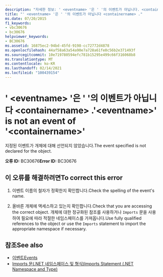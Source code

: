 ```yaml
---
description: "자세한 정보: ' <eventname> '은 ' '의 이벤트가 아닙니다. <containername>"
title: "' <eventname> '은 ' '의 이벤트가 아닙니다 <containername> ."
ms.date: 07/20/2015
f1_keywords:
- vbc30676
- bc30676
helpviewer_keywords:
- BC30676
ms.assetid: 16875ec2-94bd-45fd-9198-cc72772d4878
ms.openlocfilehash: 44af58a63a54a90e7a728a61fe0c56b2e371493f
ms.sourcegitcommit: 10e719780594efc781b15295e499c66f316068b8
ms.translationtype: MT
ms.contentlocale: ko-KR
ms.lasthandoff: 02/14/2021
ms.locfileid: "100439154"
---
```

# <a name="eventname-is-not-an-event-of-containername"></a><span data-ttu-id="d7c35-103">' \<eventname> '은 ' '의 이벤트가 아닙니다 \<containername> .</span><span class="sxs-lookup"><span data-stu-id="d7c35-103">'\<eventname>' is not an event of '\<containername>'</span></span>

<span data-ttu-id="d7c35-104">지정된 이벤트가 개체에 대해 선언되지 않았습니다.</span><span class="sxs-lookup"><span data-stu-id="d7c35-104">The event specified is not declared for the object.</span></span>  
  
 <span data-ttu-id="d7c35-105">**오류 ID:** BC30676</span><span class="sxs-lookup"><span data-stu-id="d7c35-105">**Error ID:** BC30676</span></span>  
  
## <a name="to-correct-this-error"></a><span data-ttu-id="d7c35-106">이 오류를 해결하려면</span><span class="sxs-lookup"><span data-stu-id="d7c35-106">To correct this error</span></span>  
  
1. <span data-ttu-id="d7c35-107">이벤트 이름의 철자가 정확한지 확인합니다.</span><span class="sxs-lookup"><span data-stu-id="d7c35-107">Check the spelling of the event's name.</span></span>  
  
2. <span data-ttu-id="d7c35-108">올바른 개체에 액세스하고 있는지 확인합니다.</span><span class="sxs-lookup"><span data-stu-id="d7c35-108">Check that you are accessing the correct object.</span></span> <span data-ttu-id="d7c35-109">개체에 대한 정규화된 참조를 사용하거나 `Imports` 문을 사용하여 필요에 따라 적절한 네임스페이스를 가져옵니다.</span><span class="sxs-lookup"><span data-stu-id="d7c35-109">Use fully qualified references to the object or use the `Imports` statement to import the appropriate namespace if necessary.</span></span>  
  
## <a name="see-also"></a><span data-ttu-id="d7c35-110">참조</span><span class="sxs-lookup"><span data-stu-id="d7c35-110">See also</span></span>

- [<span data-ttu-id="d7c35-111">이벤트</span><span class="sxs-lookup"><span data-stu-id="d7c35-111">Events</span></span>](../programming-guide/language-features/events/index.md)
- [<span data-ttu-id="d7c35-112">Imports 문(.NET 네임스페이스 및 형식)</span><span class="sxs-lookup"><span data-stu-id="d7c35-112">Imports Statement (.NET Namespace and Type)</span></span>](../language-reference/statements/imports-statement-net-namespace-and-type.md)
